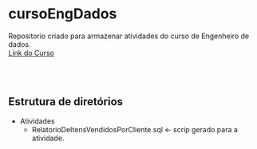 # cursoEngDados
Repositorio criado para armazenar atividades do curso de Engenheiro de dados.
<br>
<a href="udemy.com/course/engenheiro-de-dados">Link do Curso</a></p>
<br>
<br>
## Estrutura de diretórios

* Atividades
  * RelatorioDeItensVendidosPorCliente.sql       <- scrip gerado para a atividade.
